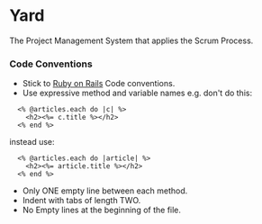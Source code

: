 # Yard
The Project Management System that applies the Scrum Process.

### Code Conventions
- Stick to [Ruby on Rails](https://github.com/bbatsov/rails-style-guide) Code conventions.
- Use expressive method and variable names e.g.
don't do this:
```
  <% @articles.each do |c| %>
    <h2><%= c.title %></h2>
  <% end %>
```

instead use:

```
  <% @articles.each do |article| %>
    <h2><%= article.title %></h2>
  <% end %>
```
- Only ONE empty line between each method.
- Indent with tabs of length TWO.
- No Empty lines at the beginning of the file.
